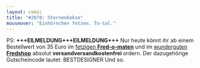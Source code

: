 ```yaml
---
layout: comic
title: "#2078: Sternenkekse"
mouseover: "Einhörnchen fetzen. To-tal."
---
```


PS:
<strong>+++EILMELDUNG+++EILMELDUNG+++</strong>
Nur heute könnt ihr ab einem Bestellwert von 35 Euro im <a href="http://fred-o-mat.spreadshirt.net">fetzigen <strong>Fred-o-maten</strong></a> und im <a href="http://fredshop.spreadshirt.net">wunderguten <strong>Fredshop</strong></a> absolut <strong>versandversandkostenfrei </strong>ordern.
Der dazugehörige Gutscheincode lautet: BESTDESIGNER 
Und so.
